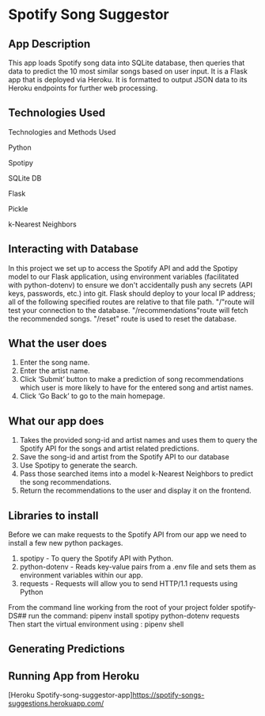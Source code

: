 # Spotify Song Suggestor

## App Description
  This app loads Spotify song data into SQLite database, then queries that data to predict the 10 most similar songs based on user input. It is a Flask app that is deployed via Heroku. It is formatted to output JSON data to its Heroku endpoints for further web processing.
  
## Technologies Used
Technologies and Methods Used

Python

Spotipy

SQLite DB

Flask 

Pickle

k-Nearest Neighbors

## Interacting with Database
In this project we set up to access the Spotify API and add the Spotipy model to our Flask application, using environment variables (facilitated with python-dotenv) to ensure we don't accidentally push any secrets (API keys, passwords, etc.) into git.
Flask should deploy to your local IP address; all of the following specified routes are relative to that file path. "/"route will test your connection to the database. "/recommendations"route  will fetch the recommended songs. "/reset" route is used to reset the database.

## What the user does
1. Enter the song name.
2. Enter the artist name.
3. Click ‘Submit’ button to make a prediction of song recommendations which user is more likely to have  for the entered song and artist names.
4. Click ‘Go Back’ to go to the main homepage.

## What our app does
1. Takes the provided song-id and artist names and uses them to query the Spotify API for the songs and artist related predictions.
2. Save the song-id and artist from the Spotify API to our database
3. Use Spotipy to generate the search.
4. Pass those searched items into a model k-Nearest Neighbors to predict the song recommendations.
5. Return the recommendations to the user and display it on the frontend.

## Libraries to install
Before we can make requests to the Spotify API from our app we need to install a few new python packages.
1. spotipy - To query the Spotify API with Python.
2. python-dotenv - Reads key-value pairs from a .env file and sets them as environment variables within our app.
3. requests - Requests will allow you to send HTTP/1.1 requests using Python

From the command line working from the root of your project folder spotify-DS## run the command:
                  pipenv install spotipy python-dotenv requests
Then start the virtual environment using :
                  pipenv shell

## Generating Predictions




## Running App from Heroku
  
[Heroku Spotify-song-suggestor-app]https://spotify-songs-suggestions.herokuapp.com/
